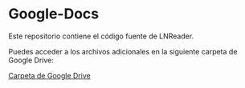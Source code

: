 # Google-Docs

Este repositorio contiene el código fuente de LNReader.

Puedes acceder a los archivos adicionales en la siguiente carpeta de Google Drive:

[Carpeta de Google Drive](https://drive.google.com/drive/folders/16S6iBR3cAsIG_GWcbl414TGOFsGYU2xS)
